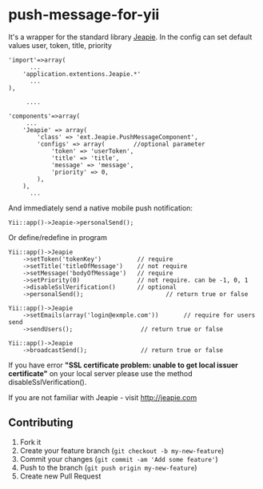 push-message-for-yii
====================

It's a wrapper for the standard library [Jeapie](http://jeapie.com/ "Jeapie").
 In the config can set default values ​​user, token, title, priority

    'import'=>array(
          ...
        'application.extentions.Jeapie.*'
          ...
    ),

         ....

    'components'=>array(
         ...
        'Jeapie' => array(
            'class' => 'ext.Jeapie.PushMessageComponent',
            'configs' => array(        //optional parameter
                'token' => 'userToken',
                'title' => 'title',
                'message' => 'message',
                'priority' => 0,
            ),
        ),
          ...

 And immediately send a native mobile push notification:

`Yii::app()->Jeapie->personalSend();`

 Or define/redefine in program

    Yii::app()->Jeapie
        ->setToken('tokenKey')          // require
        ->setTitle('titleOfMessage')    // not require
        ->setMessage('bodyOfMessage')   // require
        ->setPriority(0)                // not require. can be -1, 0, 1
        ->disableSslVerification()      // optional
        ->personalSend();                       // return true or false

    Yii::app()->Jeapie
        ->setEmails(array('login@exmple.com'))       // require for users send
        ->sendUsers();                   // return true or false

    Yii::app()->Jeapie
        ->broadcastSend();               // return true or false

If you have error **"SSL certificate problem: unable to get local issuer certificate"** on your local server
please use the method disableSslVerification().

If you are not familiar with Jeapie - visit http://jeapie.com

## Contributing

1. Fork it
2. Create your feature branch (`git checkout -b my-new-feature`)
3. Commit your changes (`git commit -am 'Add some feature'`)
4. Push to the branch (`git push origin my-new-feature`)
5. Create new Pull Request
